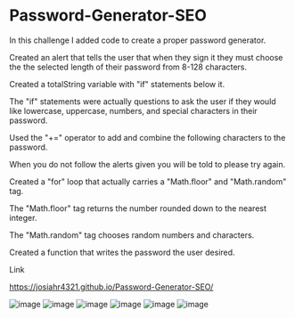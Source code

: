 # Password-Generator-SEO

In this challenge I added code to create a proper password generator.

Created an alert that tells the user that when they sign it they must choose the the selected length of their password from 8-128 characters.

Created a totalString variable with "if" statements below it.

The "if" statements were actually questions to  ask the user if they would like lowercase, uppercase, numbers, and special characters in their password.

Used the "+=" operator to add and combine the following characters to the password.

When you do not follow the alerts given you will be told to please try again.

Created a "for" loop that actually carries a "Math.floor" and "Math.random" tag.

The "Math.floor" tag returns the number rounded down to the nearest integer.

The "Math.random" tag chooses random numbers and characters.

Created a function that writes the password the user desired.

Link

https://josiahr4321.github.io/Password-Generator-SEO/

![image](https://user-images.githubusercontent.com/125624166/233524831-ab08a64a-e59d-4607-9687-24f975d25435.png)
![image](https://user-images.githubusercontent.com/125624166/233524892-c934c5af-aebd-4a8c-aeb8-38263b04a503.png)
![image](https://user-images.githubusercontent.com/125624166/233524943-f904a59c-3d3b-4da1-b3e9-c93ad9bb4e28.png)
![image](https://user-images.githubusercontent.com/125624166/233525046-a48e6038-fc07-497a-b243-00f657c62039.png)
![image](https://user-images.githubusercontent.com/125624166/233525087-976a9523-91d7-4f66-84bc-d26f7e7b359e.png)
![image](https://user-images.githubusercontent.com/125624166/233525159-544c0b68-5800-4cdb-acba-d3e925294cd7.png)
